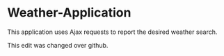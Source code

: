 # Weather-Application
This application uses Ajax requests to report the desired weather search.

This edit was changed over github.
